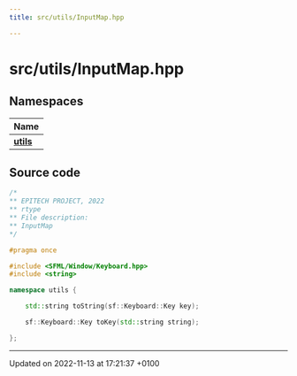 ```yaml
---
title: src/utils/InputMap.hpp

---
```


# src/utils/InputMap.hpp



## Namespaces

| Name           |
| -------------- |
| **[utils](Namespaces/namespaceutils.md)**  |




## Source code

```cpp
/*
** EPITECH PROJECT, 2022
** rtype
** File description:
** InputMap
*/

#pragma once

#include <SFML/Window/Keyboard.hpp>
#include <string>

namespace utils {

    std::string toString(sf::Keyboard::Key key);

    sf::Keyboard::Key toKey(std::string string);

};
```


-------------------------------

Updated on 2022-11-13 at 17:21:37 +0100

